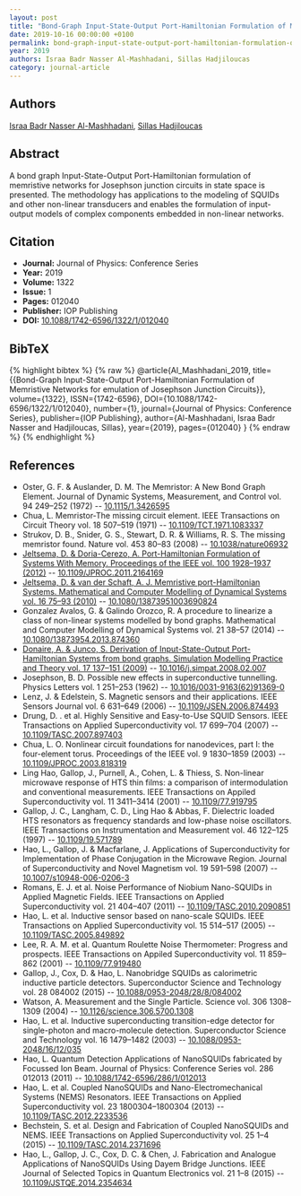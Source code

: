 ```yaml
---
layout: post
title: "Bond-Graph Input-State-Output Port-Hamiltonian Formulation of Memristive Networks for emulation of Josephson Junction Circuits"
date: 2019-10-16 00:00:00 +0100
permalink: bond-graph-input-state-output-port-hamiltonian-formulation-of-memristive-networks-for-emulation-of-josephson-junction-circuits
year: 2019
authors: Israa Badr Nasser Al-Mashhadani, Sillas Hadjiloucas
category: journal-article
---
```

 
## Authors
[Israa Badr Nasser Al-Mashhadani](authors/israa-badr-nasser-al-mashhadani), [Sillas Hadjiloucas](authors/sillas-hadjiloucas)
 
## Abstract
A bond graph Input-State-Output Port-Hamiltonian formulation of memristive networks for Josephson junction circuits in state space is presented. The methodology has applications to the modeling of SQUIDs and other non-linear transducers and enables the formulation of input-output models of complex components embedded in non-linear networks.
 
## Citation
- **Journal:** Journal of Physics: Conference Series
- **Year:** 2019
- **Volume:** 1322
- **Issue:** 1
- **Pages:** 012040
- **Publisher:** IOP Publishing
- **DOI:** [10.1088/1742-6596/1322/1/012040](https://doi.org/10.1088/1742-6596/1322/1/012040)
 
## BibTeX
{% highlight bibtex %}
{% raw %}
@article{Al_Mashhadani_2019,
  title={{Bond-Graph Input-State-Output Port-Hamiltonian Formulation of Memristive Networks for emulation of Josephson Junction Circuits}},
  volume={1322},
  ISSN={1742-6596},
  DOI={10.1088/1742-6596/1322/1/012040},
  number={1},
  journal={Journal of Physics: Conference Series},
  publisher={IOP Publishing},
  author={Al-Mashhadani, Israa Badr Nasser and Hadjiloucas, Sillas},
  year={2019},
  pages={012040}
}
{% endraw %}
{% endhighlight %}
 
## References
- Oster, G. F. & Auslander, D. M. The Memristor: A New Bond Graph Element. Journal of Dynamic Systems, Measurement, and Control vol. 94 249–252 (1972) -- [10.1115/1.3426595](https://doi.org/10.1115/1.3426595)
- Chua, L. Memristor-The missing circuit element. IEEE Transactions on Circuit Theory vol. 18 507–519 (1971) -- [10.1109/TCT.1971.1083337](https://doi.org/10.1109/TCT.1971.1083337)
- Strukov, D. B., Snider, G. S., Stewart, D. R. & Williams, R. S. The missing memristor found. Nature vol. 453 80–83 (2008) -- [10.1038/nature06932](https://doi.org/10.1038/nature06932)
- [Jeltsema, D. & Doria-Cerezo, A. Port-Hamiltonian Formulation of Systems With Memory. Proceedings of the IEEE vol. 100 1928–1937 (2012)](port-hamiltonian-formulation-of-systems-with-memory) -- [10.1109/JPROC.2011.2164169](https://doi.org/10.1109/JPROC.2011.2164169)
- [Jeltsema, D. & van der Schaft, A. J. Memristive port-Hamiltonian Systems. Mathematical and Computer Modelling of Dynamical Systems vol. 16 75–93 (2010)](memristive-port-hamiltonian-systems) -- [10.1080/13873951003690824](https://doi.org/10.1080/13873951003690824)
- Gonzalez Avalos, G. & Galindo Orozco, R. A procedure to linearize a class of non-linear systems modelled by bond graphs. Mathematical and Computer Modelling of Dynamical Systems vol. 21 38–57 (2014) -- [10.1080/13873954.2013.874360](https://doi.org/10.1080/13873954.2013.874360)
- [Donaire, A. & Junco, S. Derivation of Input-State-Output Port-Hamiltonian Systems from bond graphs. Simulation Modelling Practice and Theory vol. 17 137–151 (2009)](derivation-of-input-state-output-port-hamiltonian-systems-from-bond-graphs) -- [10.1016/j.simpat.2008.02.007](https://doi.org/10.1016/j.simpat.2008.02.007)
- Josephson, B. D. Possible new effects in superconductive tunnelling. Physics Letters vol. 1 251–253 (1962) -- [10.1016/0031-9163(62)91369-0](https://doi.org/10.1016/0031-9163(62)91369-0)
- Lenz, J. & Edelstein, S. Magnetic sensors and their applications. IEEE Sensors Journal vol. 6 631–649 (2006) -- [10.1109/JSEN.2006.874493](https://doi.org/10.1109/JSEN.2006.874493)
- Drung, D. . et al. Highly Sensitive and Easy-to-Use SQUID Sensors. IEEE Transactions on Applied Superconductivity vol. 17 699–704 (2007) -- [10.1109/TASC.2007.897403](https://doi.org/10.1109/TASC.2007.897403)
- Chua, L. O. Nonlinear circuit foundations for nanodevices, part I: the four-element torus. Proceedings of the IEEE vol. 9 1830–1859 (2003) -- [10.1109/JPROC.2003.818319](https://doi.org/10.1109/JPROC.2003.818319)
- Ling Hao, Gallop, J., Purnell, A., Cohen, L. & Thiess, S. Non-linear microwave response of HTS thin films: a comparison of intermodulation and conventional measurements. IEEE Transactions on Appiled Superconductivity vol. 11 3411–3414 (2001) -- [10.1109/77.919795](https://doi.org/10.1109/77.919795)
- Gallop, J. C., Langham, C. D., Ling Hao & Abbas, F. Dielectric loaded HTS resonators as frequency standards and low-phase noise oscillators. IEEE Transactions on Instrumentation and Measurement vol. 46 122–125 (1997) -- [10.1109/19.571789](https://doi.org/10.1109/19.571789)
- Hao, L., Gallop, J. & Macfarlane, J. Applications of Superconductivity for Implementation of Phase Conjugation in the Microwave Region. Journal of Superconductivity and Novel Magnetism vol. 19 591–598 (2007) -- [10.1007/s10948-006-0206-3](https://doi.org/10.1007/s10948-006-0206-3)
- Romans, E. J. et al. Noise Performance of Niobium Nano-SQUIDs in Applied Magnetic Fields. IEEE Transactions on Applied Superconductivity vol. 21 404–407 (2011) -- [10.1109/TASC.2010.2090851](https://doi.org/10.1109/TASC.2010.2090851)
- Hao, L. et al. Inductive sensor based on nano-scale SQUIDs. IEEE Transactions on Applied Superconductivity vol. 15 514–517 (2005) -- [10.1109/TASC.2005.849892](https://doi.org/10.1109/TASC.2005.849892)
- Lee, R. A. M. et al. Quantum Roulette Noise Thermometer: Progress and prospects. IEEE Transactions on Appiled Superconductivity vol. 11 859–862 (2001) -- [10.1109/77.919480](https://doi.org/10.1109/77.919480)
- Gallop, J., Cox, D. & Hao, L. Nanobridge SQUIDs as calorimetric inductive particle detectors. Superconductor Science and Technology vol. 28 084002 (2015) -- [10.1088/0953-2048/28/8/084002](https://doi.org/10.1088/0953-2048/28/8/084002)
- Watson, A. Measurement and the Single Particle. Science vol. 306 1308–1309 (2004) -- [10.1126/science.306.5700.1308](https://doi.org/10.1126/science.306.5700.1308)
- Hao, L. et al. Inductive superconducting transition-edge detector for single-photon and macro-molecule detection. Superconductor Science and Technology vol. 16 1479–1482 (2003) -- [10.1088/0953-2048/16/12/035](https://doi.org/10.1088/0953-2048/16/12/035)
- Hao, L. Quantum Detection Applications of NanoSQUIDs fabricated by Focussed Ion Beam. Journal of Physics: Conference Series vol. 286 012013 (2011) -- [10.1088/1742-6596/286/1/012013](https://doi.org/10.1088/1742-6596/286/1/012013)
- Hao, L. et al. Coupled NanoSQUIDs and Nano-Electromechanical Systems (NEMS) Resonators. IEEE Transactions on Applied Superconductivity vol. 23 1800304–1800304 (2013) -- [10.1109/TASC.2012.2233536](https://doi.org/10.1109/TASC.2012.2233536)
- Bechstein, S. et al. Design and Fabrication of Coupled NanoSQUIDs and NEMS. IEEE Transactions on Applied Superconductivity vol. 25 1–4 (2015) -- [10.1109/TASC.2014.2371696](https://doi.org/10.1109/TASC.2014.2371696)
- Hao, L., Gallop, J. C., Cox, D. C. & Chen, J. Fabrication and Analogue Applications of NanoSQUIDs Using Dayem Bridge Junctions. IEEE Journal of Selected Topics in Quantum Electronics vol. 21 1–8 (2015) -- [10.1109/JSTQE.2014.2354634](https://doi.org/10.1109/JSTQE.2014.2354634)

